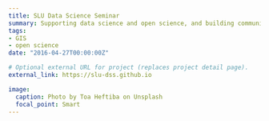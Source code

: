 ```yaml
---
title: SLU Data Science Seminar
summary: Supporting data science and open science, and building community at SLU
tags:
- GIS
- open science
date: "2016-04-27T00:00:00Z"

# Optional external URL for project (replaces project detail page).
external_link: https://slu-dss.github.io

image:
  caption: Photo by Toa Heftiba on Unsplash
  focal_point: Smart
---
```

